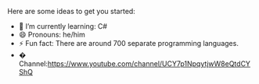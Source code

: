 
Here are some ideas to get you started:

- 🌱 I’m currently learning: C#
- 😄 Pronouns: he/him
- ⚡ Fun fact: There are around 700 separate programming languages.
- � Channel:https://www.youtube.com/channel/UCY7p1NpqytjwW8eQtdCYShQ



